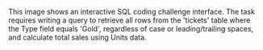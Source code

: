 This image shows an interactive SQL coding challenge interface. The task requires writing a query to retrieve all rows from the 'tickets' table where the Type field equals 'Gold', regardless of case or leading/trailing spaces, and calculate total sales using Units data.
